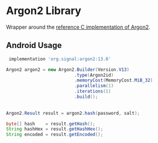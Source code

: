 Argon2 Library
==

Wrapper around the [reference C implementation of Argon2](https://github.com/P-H-C/phc-winner-argon2).

Android Usage
--

```gradle
 implementation 'org.signal:argon2:13.0'
```

```java
Argon2 argon2 = new Argon2.Builder(Version.V13)
                          .type(Argon2id)
                          .memoryCost(MemoryCost.MiB_32)
                          .parallelism(1)
                          .iterations(1)
                          .build();
                          
                          
Argon2.Result result = argon2.hash(password, salt);

byte[] hash    = result.getHash();
String hashHex = result.getHashHex();
String encoded = result.getEncoded();
```
